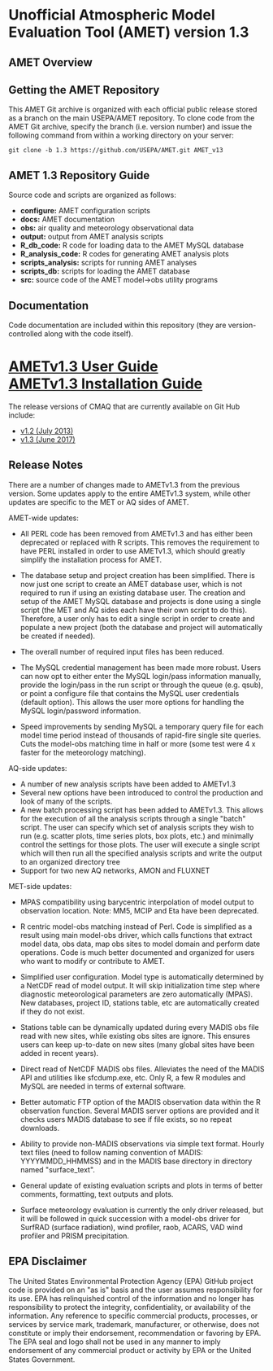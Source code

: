 
Unofficial Atmospheric Model Evaluation Tool (AMET) version 1.3
=======


## AMET Overview

## Getting the AMET Repository
This AMET Git archive is organized with each official public release stored as a branch on the main USEPA/AMET repository.
To clone code from the AMET Git archive, specify the branch (i.e. version number) and issue the following command from within
a working directory on your server:
```
git clone -b 1.3 https://github.com/USEPA/AMET.git AMET_v13
```


## AMET 1.3 Repository Guide
Source code and scripts are organized as follows:
* **configure:** AMET configuration scripts
* **docs:** AMET documentation
* **obs:** air quality and meteorology observational data
* **output:** output from AMET analysis scripts
* **R_db_code:** R code for loading data to the AMET MySQL database
* **R_analysis_code:** R codes for generating AMET analysis plots
* **scripts_analysis:** scripts for running AMET analyses
* **scripts_db:** scripts for loading the AMET database
* **src:** source code of the AMET model->obs utility programs

## Documentation
Code documentation are included within this repository (they are version-controlled along with the code itself).  

[AMETv1.3 User Guide](docs/AMET_Users_Guide_v1.md)   
[AMETv1.3 Installation Guide](docs/AMET_Install_Guide_v13.md )   
=======

The release versions of CMAQ that are currently available on Git Hub include:

* [v1.2 (July 2013)](https://github.com/USEPA/AMET/tree/1.2)
* [v1.3 (June 2017)](https://github.com/USEPA/AMET/tree/1.3)

## Release Notes
There are a number of changes made to AMETv1.3 from the previous version. Some updates apply to the entire AMETv1.3 system, while other updates are specific to the MET or AQ sides of AMET.

AMET-wide updates:
   - All PERL code has been removed from AMETv1.3 and has either been deprecated or replaced with R scripts. This removes the requirement to have PERL installed in order to use AMETv1.3, which should greatly simplify the installation process for AMET.
   - The database setup and project creation has been simplified. There is now just one script to create an AMET database user, which is not required to run if using an existing database user. The creation and setup of the AMET MySQL database and projects is done using a single script (the MET and AQ sides each have their own script to do this). Therefore, a user only has to edit a single script in order to create and populate a new project (both the database and project will automatically be created if needed).
   - The overall number of required input files has been reduced. 
   - The MySQL credential management has been made more robust. Users can now opt to either enter the MySQL login/pass information manually, provide the login/pass in the run script or through the queue (e.g. qsub), or point a configure file that contains the MySQL user credentials (default option). This allows the user more options for handling the MySQL login/password information.
   
   - Speed improvements by sending MySQL a temporary query file for each model time period instead of thousands of rapid-fire single site queries. Cuts the model-obs matching time in half or more (some test were 4 x faster for the meteorology matching).




AQ-side updates:
   - A number of new analysis scripts have been added to AMETv1.3
   - Several new options have been introduced to control the production and look of many of the scripts.
   - A new batch processing script has been added to AMETv1.3. This allows for the execution of all the analysis scripts through a single "batch" script. The user can specify which set of analysis scripts they wish to run (e.g. scatter plots, time series plots, box plots, etc.) and minimally control the settings for those plots. The user will execute a single script which will then run all the specified analysis scripts and write the output to an organized directory tree
   - Support for two new AQ networks, AMON and FLUXNET

MET-side updates:

- MPAS compatibility using barycentric interpolation of model output to observation location. Note: MM5, MCIP and Eta have been deprecated.

- R centric model-obs matching instead of Perl. Code is simplified as a result using main model-obs driver, which calls functions that extract model data, obs data, map obs sites to model domain and perform date operations. Code is much better documented and organized for users who want to modify or contribute to AMET.

- Simplified user configuration. Model type is automatically determined by a NetCDF read of model output. It will skip initialization time step where diagnostic meteorological parameters are zero automatically (MPAS). New databases, project ID, stations table, etc are automatically created if they do not exist.

- Stations table can be dynamically updated during every MADIS obs file read with new sites, while existing obs sites are ignore. This ensures users can keep up-to-date on new sites (many global sites have been added in recent years).

- Direct read of NetCDF MADIS obs files. Alleviates the need of the MADIS API and utilities like sfcdump.exe, etc. Only R, a few R modules and MySQL are needed in terms of external software.

- Better automatic FTP option of the MADIS observation data within the R observation function. Several MADIS server options are provided and it checks users MADIS database to see if file exists, so no repeat downloads.

- Ability to provide non-MADIS observations via simple text format. Hourly text files (need to follow naming convention of MADIS: YYYYMMDD_HHMMSS) and in the MADIS base directory in directory named "surface_text".

- General update of existing evaluation scripts and plots in terms of better comments, formatting, text outputs and plots.

- Surface meteorology evaluation is currently the only driver released, but it will be followed in quick succession with a model-obs driver for SurfRAD (surface radiation), wind profiler, raob, ACARS, VAD wind profiler and PRISM precipitation.
   
   
## EPA Disclaimer
The United States Environmental Protection Agency (EPA) GitHub project code is provided on an "as is" basis and the user assumes responsibility for its use. EPA has relinquished control of the information and no longer has responsibility to protect the integrity, confidentiality, or availability of the information. Any reference to specific commercial products, processes, or services by service mark, trademark, manufacturer, or otherwise, does not constitute or imply their endorsement, recommendation or favoring by EPA. The EPA seal and logo shall not be used in any manner to imply endorsement of any commercial product or activity by EPA or the United States Government.    [<img src="https://licensebuttons.net/p/mark/1.0/88x31.png" width="50" height="15">](https://creativecommons.org/publicdomain/zero/1.0/)
